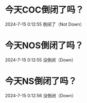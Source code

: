 # 今天COC倒闭了吗？

2024-7-15 0:12:55 倒闭了（Not Down）

# 今天NOS倒闭了吗？

2024-7-15 0:12:55 没倒闭（Down）

# 今天NS倒闭了吗？

2024-7-15 0:12:56 没倒闭（Down）

